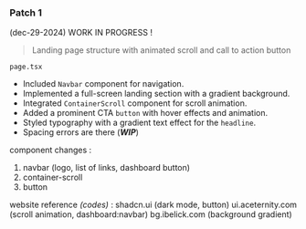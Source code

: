 ### Patch 1 
(dec-29-2024)
 WORK IN PROGRESS !

> Landing page structure with animated scroll and call to action button

`page.tsx`
- Included `Navbar` component for navigation.
- Implemented a full-screen landing section with a gradient background.
- Integrated `ContainerScroll` component for scroll animation.
- Added a prominent CTA `button` with hover effects and animation.
- Styled typography with a gradient text effect for the `headline`.
- Spacing errors are there (***WIP***)


component changes :

1. navbar (logo, list of links, dashboard button)
2. container-scroll 
3. button

website reference _(codes)_ :
shadcn.ui  (dark mode, button)
ui.aceternity.com (scroll animation, dashboard:navbar)
bg.ibelick.com (background gradient)
